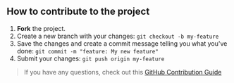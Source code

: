 ## How to contribute to the project

1. **Fork** the project.
2. Create a new branch with your changes: `git checkout -b my-feature`
3. Save the changes and create a commit message telling you what you've done: `git commit -m "feature: My new feature"`
4. Submit your changes: `git push origin my-feature`
   
> If you have any questions, check out this [GitHub Contribution Guide](https://github.com/firstcontributions/first-contributions)
